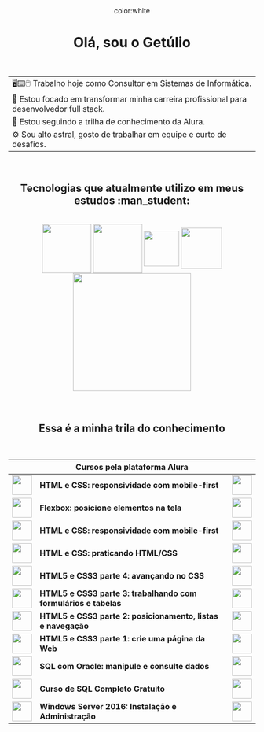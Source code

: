 <div align="center">
 color:white
<h1>Olá, sou o Getúlio</h1></br>
    
<div>
    
| |
|----------|
| :desktop_computer::keyboard::computer_mouse: Trabalho hoje como Consultor em Sistemas de Informática.|
| :dart: Estou focado em transformar minha carreira profissional para desenvolvedor full stack.|
| :notebook_with_decorative_cover:	Estou seguindo a trilha de conhecimento da Alura.|
| :gear: Sou alto astral, gosto de trabalhar em equipe e curto de desafios.|
</div></br>
     
<h2>Tecnologias que atualmente utilizo em meus estudos :man_student:</h2></br>

<div>
    <img align="center" alt"SQL Server" src="https://user-images.githubusercontent.com/82662952/175071995-9bd747a9-572f-4ab6-95c2-a23960c5d755.png" width ="100px">
    <img align="center" alt"HTML5" src="https://user-images.githubusercontent.com/82662952/175069520-69dd05af-b496-4ad2-8375-417aa618a1f6.png" width ="100px">
    <img align="center" alt"CSS3" src="https://user-images.githubusercontent.com/82662952/175072310-9eee7c90-ae32-4b8b-ae66-f097be7d348c.png" width ="72px">
    <img align="center" alt"html5" src="https://user-images.githubusercontent.com/82662952/175074743-5ff822b8-a1bf-4fb2-a3f5-eaebbf58bd85.png" width ="83px">  
    <img align="center" alt"html5" src="https://user-images.githubusercontent.com/82662952/175075264-df7ca335-bf03-473c-98fd-ab82af6dddd4.png" width ="240px">
</div></br></br>
  





<h2>Essa é a minha trila do conhecimento</h2></br> 

<div>


| |Cursos pela plataforma Alura | |
|----------|----------|----------:|
 | <img src="https://user-images.githubusercontent.com/82662952/176424357-de7d6b3d-2841-4540-9f3d-25081a6a4eb8.svg" width ="40px" > | **HTML e CSS: responsividade com mobile-first** | <a href="https://github.com/Getulio-Nunes/CERTIFICADOS/blob/main/Certificado-Alura.png"><img src="https://user-images.githubusercontent.com/82662952/175041996-9bf6c22b-7803-49e9-ac45-91bbdd0b0e5d.png" width ="40px"></a>|
 | <img src="https://user-images.githubusercontent.com/82662952/179290210-a13ca69a-366b-460c-9be3-1852aa60d582.svg" width ="40px" > | **Flexbox: posicione elementos na tela** | <a href="https://github.com/Getulio-Nunes/CERTIFICADOS/blob/main/Certificado-Alura.png"><img src="https://user-images.githubusercontent.com/82662952/175041996-9bf6c22b-7803-49e9-ac45-91bbdd0b0e5d.png" width ="40px"></a>|
| <img src="https://user-images.githubusercontent.com/82662952/176424357-de7d6b3d-2841-4540-9f3d-25081a6a4eb8.svg" width ="40px" > | **HTML e CSS: responsividade com mobile-first** | <a href="https://github.com/Getulio-Nunes/CERTIFICADOS/blob/main/Certificado-Alura.png"><img src="https://user-images.githubusercontent.com/82662952/175041996-9bf6c22b-7803-49e9-ac45-91bbdd0b0e5d.png" width ="40px"></a>|
| <img src="https://user-images.githubusercontent.com/82662952/175053470-bf7e5a82-0696-4fd0-b928-31eaefed34e2.svg" width ="40px" > | **HTML e CSS: praticando HTML/CSS** | <a href="https://github.com/Getulio-Nunes/CERTIFICADOS/blob/main/Certificado-Alura.png"><img src="https://user-images.githubusercontent.com/82662952/175041996-9bf6c22b-7803-49e9-ac45-91bbdd0b0e5d.png" width ="40px"></a>|
| <img src="https://user-images.githubusercontent.com/82662952/175042797-571da2d8-d342-496c-9a25-4ccaf1eb943a.svg" width ="40px" > | **HTML5 e CSS3 parte 4: avançando no CSS** | <a href="https://github.com/Getulio-Nunes/CERTIFICADOS/blob/main/Certificado-Alura.png"><img src="https://user-images.githubusercontent.com/82662952/175041996-9bf6c22b-7803-49e9-ac45-91bbdd0b0e5d.png" width ="40px"></a>|
| <img src="https://user-images.githubusercontent.com/82662952/175039524-05fbee05-c8ce-4ccd-9ec3-3a97364088cd.svg" width ="40px" > | **HTML5 e CSS3 parte 3: trabalhando com formulários e tabelas** |<a href="https://github.com/Getulio-Nunes/CERTIFICADOS/blob/main/Certificado-Alura.png"><img src="https://user-images.githubusercontent.com/82662952/175041996-9bf6c22b-7803-49e9-ac45-91bbdd0b0e5d.png" width ="40px"></a>|
| <img src="https://user-images.githubusercontent.com/82662952/175042797-571da2d8-d342-496c-9a25-4ccaf1eb943a.svg" width ="40px" > | **HTML5 e CSS3 parte 2: posicionamento, listas e navegação** | <a href="https://github.com/Getulio-Nunes/CERTIFICADOS/blob/main/Certificado-Alura.png"><img src="https://user-images.githubusercontent.com/82662952/175041996-9bf6c22b-7803-49e9-ac45-91bbdd0b0e5d.png" width ="40px"></a>|
| <img src="https://user-images.githubusercontent.com/82662952/175039524-05fbee05-c8ce-4ccd-9ec3-3a97364088cd.svg" width ="40px" > | **HTML5 e CSS3 parte 1: crie uma página da Web** |<a href="https://github.com/Getulio-Nunes/CERTIFICADOS/blob/main/Certificado-Alura.png"><img src="https://user-images.githubusercontent.com/82662952/175041996-9bf6c22b-7803-49e9-ac45-91bbdd0b0e5d.png" width ="40px"></a>|
| <img src="https://user-images.githubusercontent.com/82662952/175032489-4419a4e4-657a-4fbb-b091-ee581e28456a.svg" width ="40px"> | **SQL com Oracle: manipule e consulte dados** | <a href="https://github.com/Getulio-Nunes/CERTIFICADOS/blob/main/Certificado-Alura.png"><img src="https://user-images.githubusercontent.com/82662952/175041996-9bf6c22b-7803-49e9-ac45-91bbdd0b0e5d.png" width ="40px"></a>|
| <img src="https://user-images.githubusercontent.com/82662952/175081432-606bd1e8-945a-46e4-a9a1-22f58e1c5096.png" width ="40px" > | **Curso de SQL Completo Gratuito** | <a href="https://github.com/Getulio-Nunes/CERTIFICADOS/blob/main/certificado-curso-softblue-BD.png"><img src="https://user-images.githubusercontent.com/82662952/175041996-9bf6c22b-7803-49e9-ac45-91bbdd0b0e5d.png" width ="40px"></a>|
| <img src="https://user-images.githubusercontent.com/82662952/175080516-a7057c8c-475b-4c0b-afa8-231e8f5e7231.png" width ="40px" > | **Windows Server 2016: Instalação e Administração** | <a href="https://github.com/Getulio-Nunes/CERTIFICADOS/blob/main/certficado-Windows-Server-2016-IFRS.png"><img src="https://user-images.githubusercontent.com/82662952/175041996-9bf6c22b-7803-49e9-ac45-91bbdd0b0e5d.png" width ="40px"></a>|
</div>
</div>







